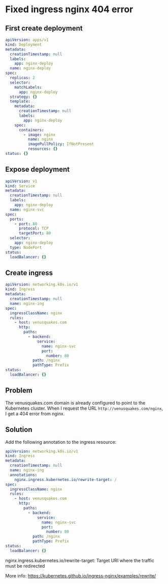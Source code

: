 # Fixed ingress nginx 404 error

## First create deployment

```yaml
apiVersion: apps/v1
kind: Deployment
metadata:
  creationTimestamp: null
  labels:
    app: nginx-deploy
  name: nginx-deploy
spec:
  replicas: 2
  selector:
    matchLabels:
      app: nginx-deploy
  strategy: {}
  template:
    metadata:
      creationTimestamp: null
      labels:
        app: nginx-deploy
    spec:
      containers:
        - image: nginx
          name: nginx
          imagePullPolicy: IfNotPresent
          resources: {}
status: {}
```

## Expose deployment

```yaml
apiVersion: v1
kind: Service
metadata:
  creationTimestamp: null
  labels:
    app: nginx-deploy
  name: nginx-svc
spec:
  ports:
    - port: 80
      protocol: TCP
      targetPort: 80
  selector:
    app: nginx-deploy
  type: NodePort
status:
  loadBalancer: {}
```

## Create ingress

```yaml
apiVersion: networking.k8s.io/v1
kind: Ingress
metadata:
  creationTimestamp: null
  name: nginx-ing
spec:
  ingressClassName: nginx
  rules:
    - host: venusquakes.com
      http:
        paths:
          - backend:
              service:
                name: nginx-svc
                port:
                  number: 80
            path: /nginx
            pathType: Prefix
status:
  loadBalancer: {}
```

## Problem

The venusquakes.com domain is already configured to point to the Kubernetes cluster. When I request the URL `http://venusquakes.com/nginx`, I get a 404 error from nginx.

## Solution

Add the following annotation to the ingress resource:

```yaml
apiVersion: networking.k8s.io/v1
kind: Ingress
metadata:
  creationTimestamp: null
  name: nginx-ing
  annotations:
    nginx.ingress.kubernetes.io/rewrite-target: /
spec:
  ingressClassName: nginx
  rules:
    - host: venusquakes.com
      http:
        paths:
          - backend:
              service:
                name: nginx-svc
                port:
                  number: 80
            path: /nginx
            pathType: Prefix
status:
  loadBalancer: {}
```

nginx.ingress.kubernetes.io/rewrite-target: Target URI where the traffic must be redirected

More info: https://kubernetes.github.io/ingress-nginx/examples/rewrite/

